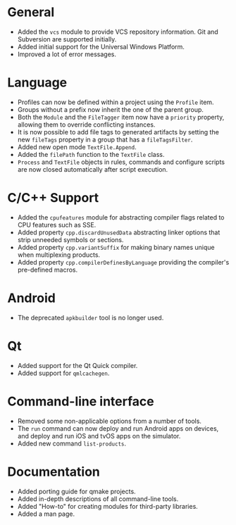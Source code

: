 # General
* Added the `vcs` module to provide VCS repository information.
  Git and Subversion are supported initially.
* Added initial support for the Universal Windows Platform.
* Improved a lot of error messages.

# Language
* Profiles can now be defined within a project using the `Profile` item.
* Groups without a prefix now inherit the one of the parent group.
* Both the `Module` and the `FileTagger` item now have a `priority` property, allowing them to
  override conflicting instances.
* It is now possible to add file tags to generated artifacts by setting the new `fileTags` property
  in a group that has a `fileTagsFilter`.
* Added new open mode `TextFile.Append`.
* Added the `filePath` function to the `TextFile` class.
* `Process` and `TextFile` objects in rules, commands and configure scripts are now
  closed automatically after script execution.

# C/C++ Support
* Added the `cpufeatures` module for abstracting compiler flags related to CPU features such as SSE.
* Added property `cpp.discardUnusedData` abstracting linker options that strip unneeded symbols
  or sections.
* Added property `cpp.variantSuffix` for making binary names unique when multiplexing products.
* Added property `cpp.compilerDefinesByLanguage` providing the compiler's pre-defined macros.

# Android
* The deprecated `apkbuilder` tool is no longer used.

# Qt
* Added support for the Qt Quick compiler.
* Added support for `qmlcachegen`.

# Command-line interface
* Removed some non-applicable options from a number of tools.
* The `run` command can now deploy and run Android apps on devices, and deploy and run iOS and
  tvOS apps on the simulator.
* Added new command `list-products`.

# Documentation
* Added porting guide for qmake projects.
* Added in-depth descriptions of all command-line tools.
* Added "How-to" for creating modules for third-party libraries.
* Added a man page.

